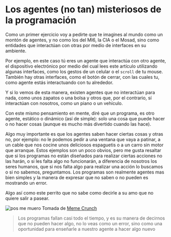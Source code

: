 # Los agentes (no tan) misteriosos de la programación

Como un primer ejercicio voy a pedirte que te imagines al mundo como un montón de agentes, y no como los del MI6, la CIA o el Mosad, sino como entidades que interactúan con otras por medio de interfaces en su ambiente.

Por ejemplo, en este caso tú eres un agente que interactúa con otro agente, el dispositivo electrónico por medio del cual lees este artículo utilizando algunas interfaces, como los gestos de un celular o el `scroll` de tu mouse. También hay otras interfaces, como el botón de cerrar, con las cuales tu, como agente estás interactuando con tu alrededor.

Y si lo vemos de esta manera, existen agentes que no interactúan para nada, como unos zapatos o una bolsa y otros que, por el contrario, sí interactúan con nosotros, como un piano o un vehículo.

Con este mismo pensamiento en mente, diré que un programa, es otro agente, estático o dinámico (así de simple): solo una cosa que puede hacer o no hacer cosas (aunque es mucho más divertido cuando las hace).

Algo muy importante es que los agentes saben hacer ciertas cosas y otras no, por ejemplo: no le podemos pedir a una ventana que vaya a patinar, a un cable que nos cocine unos deliciosos espaguetis o a un carro sin motor que arranque. Estos ejemplos son un poco obvios, pero me gusta resaltar que si los programas no están diseñados para realizar ciertas acciones no las harán, o si les falta algo no funcionarán, a diferencia de nosotros los seres humanos, que si nos falta algo para realizar una acción lo buscamos o si no sabemos, preguntamos. Los programas son realmente agentes mas bien simples y la manera de expresar que no saben o no pueden es mostrando un error.

Algo así como este perrito que no sabe como decirle a su amo que no quiere  salir a pasear.

![pos me muero](../img/pos_me_muero.jpg)
Tomada de [Meme Crunch](https://memecrunch.com/meme/2PP97/pos-me-muero)


> Los programas fallan casi todo el tiempo, y es su manera de decirnos que no pueden hacer algo, no lo veas como un error, sino como una oportunidad para enseñarle a nuestro agente a hacer algo nuevo
